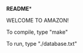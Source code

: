 ********README*********

WELCOME TO AMAZON!

To compile, type "make"

To run, type "./database.txt"

